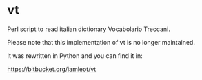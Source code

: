 # vt

Perl script to read italian dictionary Vocabolario Treccani.

Please note that this implementation of vt is no longer maintained.

It was rewritten in Python and you can find it in:

 <https://bitbucket.org/iamleot/vt>
